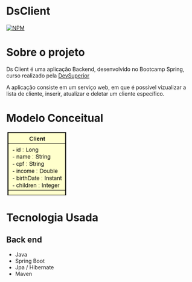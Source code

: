 # DsClient
[![NPM](https://img.shields.io/npm/l/react)](https://github.com/matheus-konrath/DsClient/blob/main/LICENSE)

# Sobre o projeto

Ds Client é uma aplicação Backend, desenvolvido no Bootcamp Spring, curso realizado pela [DevSuperior](https://learn.devsuperior.com/)

A aplicação consiste em um serviço web, em que é possível vizualizar a lista de cliente, inserir, atualizar e deletar um cliente específico.


# Modelo Conceitual
![Mapa](https://github.com/matheus-konrath/DsClient/blob/main/Asset/MapaConceitual.png)

# Tecnologia Usada

## Back end
- Java
- Spring Boot
- Jpa / Hibernate
- Maven
